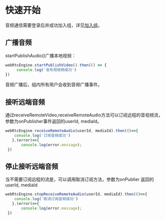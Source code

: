 # 快速开始

音频通信需要登录后并成功加入组，详见[加入组](../platform/prepare_web.md)。

## 广播音频

startPublishAudio()广播本地视频：

```js
webRtcEngine.startPublishVideo().then(() => {
     console.log('发布视频频成功')
})
```

音频广播后，组内所有用户会收到音频广播事件。

## 接听远端音频

通过receiveRemoteVideo,receiveRemoteAudio方法可以订阅远程的音视频流，参数为onPublisher事件返回的userId, mediaId。

```js
webRtcEngine.receiveRemoteAudio(userId, mediaId).then(()=>{
    console.log('订阅音频成功')
   },(error)=>{
       console.log(error.message);
 })
```

## 停止接听远端音频

当不需要订阅远程的流是，可以调用取消订阅方法，参数为onPublier 返回的userId, mediaId

```js
webRtcEngine.stopReceiveRemoteAudio(userId, mediaId).then(()=>{
    console.log('取消订阅音频成功')
   },(error)=>{
       console.log(error.message);
 })
```